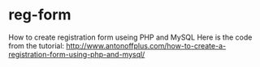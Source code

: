 reg-form
========
How to create registration form useing PHP and MySQL
Here is the code from the tutorial:
http://www.antonoffplus.com/how-to-create-a-registration-form-using-php-and-mysql/
